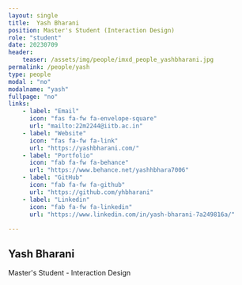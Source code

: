 ```yaml
---
layout: single
title:  Yash Bharani
position: Master's Student (Interaction Design)
role: "student"
date: 20230709
header:
    teaser: /assets/img/people/imxd_people_yashbharani.jpg
permalink: /people/yash
type: people
modal : "no"
modalname: "yash"
fullpage: "no"
links:
    - label: "Email"
      icon: "fas fa-fw fa-envelope-square"
      url: "mailto:22m2244@iitb.ac.in"
    - label: "Website"
      icon: "fas fa-fw fa-link"
      url: "https://yashbharani.com/"
    - label: "Portfolio"
      icon: "fab fa-fw fa-behance"
      url: "https://www.behance.net/yashhbhara7006"
    - label: "GitHub"
      icon: "fab fa-fw fa-github"
      url: "https://github.com/yhbharani"
    - label: "Linkedin"
      icon: "fab fa-fw fa-linkedin"
      url: "https://www.linkedin.com/in/yash-bharani-7a249816a/"
      
---
```


## Yash Bharani
Master's Student - Interaction Design

